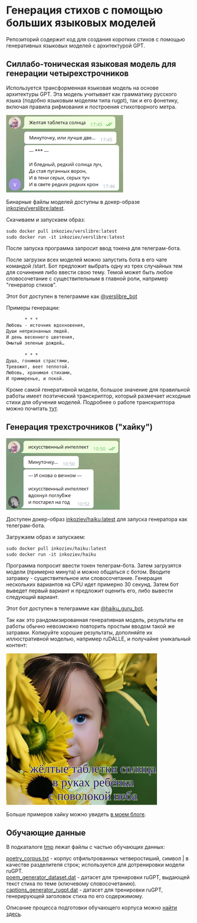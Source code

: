# Генерация стихов с помощью больших языковых моделей


Репозиторий содержит код для создания коротких стихов с помощью генеративных языковых моделей с архитектурой GPT.


## Силлабо-тоническая языковая модель для генерации четырехстрочников 

Используется трансформенная языковая модель на основе архитектуры GPT. Эта модель учитывает как грамматику русского языка (подобно
языковым моделям типа rugpt), так и его фонетику, включая правила рифмования и построения стихотворного метра.

![телеграм бот для генерации четырехстрочников](verslibre_telegram.png)

Бинарные файлы моделей доступны в докер-образе [inkoziev/verslibre:latest](https://hub.docker.com/repository/docker/inkoziev/verslibre).

Скачиваем и запускаем образ:

```
sudo docker pull inkoziev/verslibre:latest
sudo docker run -it inkoziev/verslibre:latest
```

После запуска программа запросит ввод токена для телеграм-бота.

После загрузки всех моделей можно запустить бота в его чате командой /start. Бот предложит выбрать одну из трех
случайных тем для сочинения либо ввести свою тему. Темой может быть любое
словосочетание с существительным в главной роли, например "генератор стихов".

Этот бот доступен в телеграмме как [@verslibre_bot](http://t.me/verslibre_bot)

Примеры генерации:

```
       * * *
Любовь - источник вдохновения,
Души непризнанных людей.
И день весеннего цветения,
Омытый зеленью дождей…

       * * *
Душа, гонимая страстями,
Тревожит, веет теплотой.
Любовь, хранимая стихами,
И примиренье, и покой.
```


Кроме самой генеративной модели, большое значение для правильной работы имеет поэтический транскриптор, который
размечает исходные стихи для обучения моделей. Подробнее о работе транскриптора можно почитать [тут](https://kelijah.livejournal.com/294572.html).


## Генерация трехстрочников ("хайку")

![телеграм бот для генерации хайку](haiku_telegram.png)

Доступен докер-образ [inkoziev/haiku:latest](https://hub.docker.com/repository/docker/inkoziev/haiku) для запуска генератора как телеграм-бота.

Загружаем образ и запускаем:

```
sudo docker pull inkoziev/haiku:latest
sudo docker run -it inkoziev/haiku
```

Программа попросит ввести токен телеграм-бота. Затем загрузятся модели (примерно минута) и можно 
общаться с ботом. Вводите затравку - существительное или словосочетание. Генерация нескольких вариантов
на CPU идет примерно 30 секунд. Затем бот выведет первый вариант и предложит оценить его,
либо вывести следующий вариант.

Этот бот доступен в телеграмме как [@haiku_guru_bot](http://t.me/haiku_guru_bot).

Так как это рандомизированная генеративная модель, результаты ее работы обычно невозможно повторить простым вводом
такой же затравки. Копируйте хорошие результаты, дополняйте их иллюстративной моделью, например ruDALLE, и получайне уникальный
контент:

![жёлтые таблетки солнца /// в руках ребёнка /// с поволокой неба](haiku_sunflower.jpg)

Больше примеров хайку можно увидеть [в моем блоге](https://kelijah.livejournal.com/293532.html).


## Обучающие данные

В подкаталоге [tmp](https://github.com/Koziev/verslibre/tmp) лежат файлы с частью обучающих данных:

[poetry_corpus.txt](https://github.com/Koziev/verslibre/tmp/poetry_corpus.txt) - корпус отфильтрованных четверостиший, символ | в качестве разделителя строк; используется для дотренировки модели ruGPT.  
[poem_generator_dataset.dat](https://github.com/Koziev/verslibre/tmp/poem_generator_dataset.dat) - датасет для тренировки ruGPT, выдающей текст стиха по теме (ключевому словосочетанию).  
[captions_generator_rugpt.dat](https://github.com/Koziev/verslibre/tmp/captions_generator_rugpt.dat) - датасет для тренировки ruGPT, генерирующей заголовок стиха по его содержимому.  

Описание процесса подготовки обучающего корпуса можно [найти здесь](https://kelijah.livejournal.com/288594.html).





